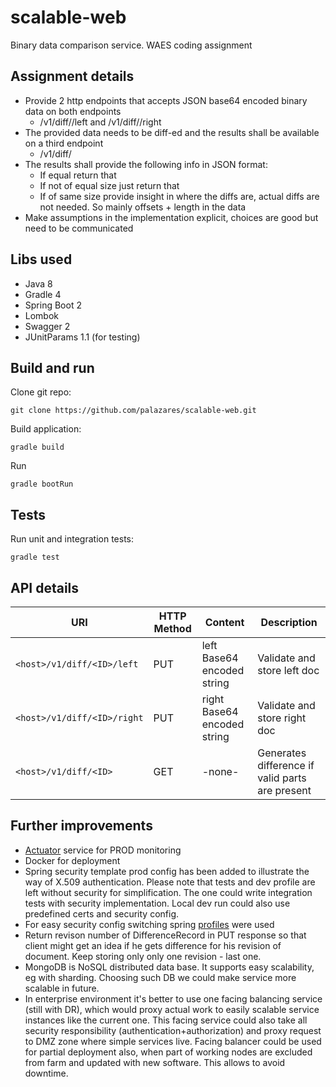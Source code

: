 # scalable-web
Binary data comparison service. WAES coding assignment 

## Assignment details

* Provide 2 http endpoints that accepts JSON base64 encoded binary data on both endpoints
    * <host>/v1/diff/<ID>/left and <host>/v1/diff/<ID>/right
* The provided data needs to be diff-ed and the results shall be available on a third endpoint
    * <host>/v1/diff/<ID>
* The results shall provide the following info in JSON format:
    * If equal return that
    * If not of equal size just return that
    * If of same size provide insight in where the diffs are, actual diffs are not needed. So mainly offsets + length in the data
* Make assumptions in the implementation explicit, choices are good but need to be communicated

## Libs used

* Java 8
* Gradle 4
* Spring Boot 2
* Lombok
* Swagger 2
* JUnitParams 1.1 (for testing)

## Build and run

Clone git repo:

```
git clone https://github.com/palazares/scalable-web.git
```

Build application:

```
gradle build 
```

Run


```
gradle bootRun
```

## Tests

Run unit and integration tests:

```
gradle test
```

## API details

URI | HTTP Method | Content | Description
--- | --- | --- | ---
`<host>/v1/diff/<ID>/left` | PUT | left Base64 encoded string  | Validate and store left doc
`<host>/v1/diff/<ID>/right` | PUT | right Base64 encoded string  | Validate and store right doc
`<host>/v1/diff/<ID>` | GET | -none- | Generates difference if valid parts are present 

## Further improvements
* [Actuator](https://www.baeldung.com/spring-boot-actuators) service for PROD monitoring 
* Docker for deployment
* Spring security template prod config has been added to illustrate the way of X.509 authentication. Please note that tests and dev profile are left without security for simplification. 
The one could write integration tests with security implementation. Local dev run could also use predefined certs and security config.
* For easy security config switching spring [profiles](https://docs.spring.io/spring-boot/docs/current/reference/html/boot-features-profiles.html) were used
* Return revison number of DifferenceRecord in PUT response so that client might get an idea if he gets difference for his revision of document.
Keep storing only only one revision - last one. 
* MongoDB is NoSQL distributed data base. It supports easy scalability, eg with sharding. Choosing such DB we could make service more scalable in future.
* In enterprise environment it's better to use one facing balancing service (still with DR), which would proxy actual work to easily scalable service instances like the current one.
This facing service could also take all security responsibility (authentication+authorization) and proxy request to DMZ zone where simple services live.
Facing balancer could be used for partial deployment also, when part of working nodes are excluded from farm and updated with new software.
This allows to avoid downtime.

